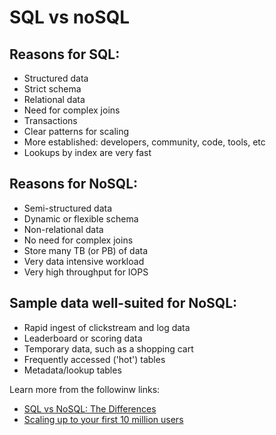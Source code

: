 # SQL vs noSQL

## Reasons for SQL:
- Structured data
- Strict schema
- Relational data
- Need for complex joins
- Transactions
- Clear patterns for scaling
- More established: developers, community, code, tools, etc
- Lookups by index are very fast


## Reasons for NoSQL:
- Semi-structured data
- Dynamic or flexible schema
- Non-relational data
- No need for complex joins
- Store many TB (or PB) of data
- Very data intensive workload
- Very high throughput for IOPS

## Sample data well-suited for NoSQL:
- Rapid ingest of clickstream and log data
- Leaderboard or scoring data
- Temporary data, such as a shopping cart
- Frequently accessed ('hot') tables
- Metadata/lookup tables

Learn more from the followinw links:
- [SQL vs NoSQL: The Differences](https://www.sitepoint.com/sql-vs-nosql-differences/)
- [Scaling up to your first 10 million users](https://www.youtube.com/watch?v=kKjm4ehYiMs)